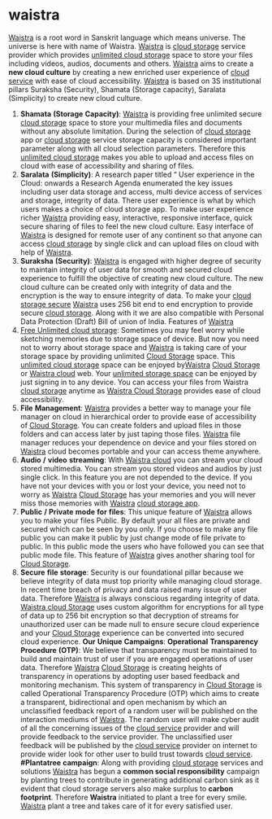 # waistra
[Waistra](http://waistra.com) is a root word in Sanskrit language which means universe. The universe is here with name of Waistra. [Waistra](http://waistra.com) is [cloud storage](https://www.waistra.com) service provider which provides [unlimited cloud storage](https://play.google.com/store/apps/details?id=com.waistra) space to store your files including videos, audios, documents and others. [Waistra](https://play.google.com/store/apps/details?id=com.waistra) aims to create a **new cloud culture** by creating a new enriched user experience of [cloud service](http://waistra.com) with ease of cloud accessibility. [Waistra](https://play.google.com/store/apps/details?id=com.waistra&hl=en_IN) is based on 3S institutional pillars Suraksha (Security), Shamata (Storage capacity), Saralata (Simplicity) to create new cloud culture. 
1.	**Shamata** **(Storage** **Capacity)**: [Waistra](http://waistra.com) is providing free unlimited secure [cloud storage](http://waistra.com) space to store your multimedia files and documents without any absolute limitation. During the selection of [cloud storage](https://waistra.com) app or [cloud storage](https://waistra.com) service storage capacity is considered important parameter along with all cloud selection parameters. Therefore this [unlimited cloud storage](http://waistra.com) makes you able to upload and access files on cloud with ease of accessibility and sharing of files.
2.	**Saralata** **(Simplicity)**: A research paper titled “ User experience in the Cloud: onwards a Research Agenda enumerated the key issues including user data storage and access, multi device access of services and storage, integrity of data. There user experience is what by which users makes a choice of cloud storage app. To make user experience richer [Waistra](https://play.google.com/store/apps/details?id=com.waistra&hl=en_IN) providing easy, interactive, responsive interface, quick secure sharing of files to feel the new cloud culture. Easy interface of [Waistra](http://waistra.com) is designed for remote user of any continent so that anyone can access [cloud storage](https://waistra.com/blog/2019/10/18/waistra-w-stands-for-wideness-in-space/) by single click and can upload files on cloud with help of [Waistra](http://waistra.com). 
3.	 **Suraksha** **(Security)**: [Waistra](http://waistra.com) is engaged with higher degree of security to maintain integrity of user data for smooth and secured cloud experience to fulfill the objective of creating new cloud culture. The new cloud culture can be created only with integrity of data and the encryption is the way to ensure integrity of data. To make your [cloud storage secure](https://waistra.com) [Waistra](http://waistra.com) uses 256 bit end to end encryption to provide secure [cloud storage](https://waistra.com/blog/2019/10/18/waistra-w-stands-for-wideness-in-space/). Along with it we are also compatible with Personal Data Protection (Draft) Bill of union of India.
Features of [Waistra](http://waistra.com)
1.	[Free Unlimited cloud storage](https://waistra.com): Sometimes you may feel worry while sketching memories due to storage space of device. But now you need not to worry about storage space and [Waistra](https://play.google.com/store/apps/details?id=com.waistra&hl=en_IN) is taking care of your storage space by providing unlimited [Cloud Storage](https://play.google.com/store/apps/details?id=com.waistra&hl=en_IN) space. This [unlimited cloud storage](http://waistra.com) space can be enjoyed by[Waistra](http://waistra.com) [Cloud Storage](https://play.google.com/store/apps/details?id=com.waistra&hl=en_IN) or [Waistra cloud](https://play.google.com/store/apps/details?id=com.waistra&hl=en_IN) web. Your [unlimited storage space](http://waistra.com) can be enjoyed by just signing in to any device. You can access your files from Waistra [cloud storage](https://play.google.com/store/apps/details?id=com.waistra) anytime as [Waistra Cloud Storage](http://waistra.com) provides ease of cloud accessibility.  
2.	**File** **Management**: [Waistra](http://waistra.com) provides a better way to manage your file manager on cloud in hierarchical order to provide ease of accessibility of [Cloud Storage](https://play.google.com/store/apps/details?id=com.waistra&hl=en_IN). You can create folders and upload files in those folders and can access later by just taping those files. [Waistra](http://waistra.com) file manager reduces your dependence on device and your files stored on [Waistra](https://play.google.com/store/apps/details?id=com.waistra&hl=en_IN) cloud becomes portable and your can access theme anywhere. 
3.	**Audio** **/** **video** **streaming**: With [Waistra cloud](https://play.google.com/store/apps/details?id=com.waistra&hl=en_IN) you can stream your cloud stored multimedia. You can stream you stored videos and audios by just single click. In this feature you are not depended to the device. If you have not your devices with you or lost your device, you need not to worry as [Waistra](https://play.google.com/store/apps/details?id=com.waistra&hl=en_IN) [Cloud Storage](https://play.google.com/store/apps/details?id=com.waistra&hl=en_IN) has your memories and you will never miss those memories with [Waistra](http://waistra.com) [cloud storage app](https://play.google.com/store/apps/details?id=com.waistra&hl=en_IN).
4.	**Public** **/** **Private** **mode** **for** **files**: This unique feature of [Waistra](https://play.google.com/store/apps/details?id=com.waistra&hl=en_IN) allows you to make your files Public. By default your all files are private and secured which can be seen by you only. If you choose to make any file public you can make it public by just change mode of file private to public. In this public mode the users who have followed you can see that public mode file. This feature of [Waistra](http://waistra.com) gives another sharing tool for [Cloud Storage](https://play.google.com/store/apps/details?id=com.waistra&hl=en_IN). 
5.	**Secure** **file** **storage**: Security is our foundational pillar because we believe integrity of data must top priority while managing cloud storage. In recent time breach of privacy and data raised many issue of user data. Therefore [Waistra](https://play.google.com/store/apps/details?id=com.waistra&hl=en_IN) is always conscious regarding integrity of data. [Waistra cloud Storage](https://play.google.com/store/apps/details?id=com.waistra&hl=en_IN) uses custom algorithm for encryptions for all type of data up to 256 bit encryption so that decryption of streams for unauthorized user can be made null to ensure secure cloud experience and your [Cloud Storage](https://play.google.com/store/apps/details?id=com.waistra&hl=en_IN) experience can be converted into secured cloud experience. 
**Our** **Unique** **Campaigns**: 
**Operational** **Transparency** **Procedure** **(OTP)**: We believe that transparency must be maintained to build and maintain trust of user if you are engaged operations of user data. Therefore [Waistra](https://play.google.com/store/apps/details?id=com.waistra&hl=en_IN) [Cloud Storage](https://play.google.com/store/apps/details?id=com.waistra&hl=en_IN) is creating heights of transparency in operations by adopting user based feedback and monitoring mechanism. This system of transparency in [Cloud Storage](https://play.google.com/store/apps/details?id=com.waistra&hl=en_IN) is called Operational Transparency Procedure (OTP) which aims to create a transparent, bidirectional and open mechanism by which an unclassified feedback report of a random user will be published on the interaction mediums of [Waistra](https://play.google.com/store/apps/details?id=com.waistra&hl=en_IN). The random user will make cyber audit of all the concerning issues of the [cloud service](http://waistra.com) provider and will provide feedback to the service provider. The unclassified user feedback will be published by the [cloud service](http://waistra.com) provider on internet to provide wider look for other user to build trust towards [cloud service](https://play.google.com/store/apps/details?id=com.waistra&hl=en_IN).
**#Plantatree** **campaign**:  Along with providing [cloud storage](https://play.google.com/store/apps/details?id=com.waistra&hl=en_IN) services and solutions [Waistra](https://play.google.com/store/apps/details?id=com.waistra&hl=en_IN) has begun a **common social responsibility** campaign by planting trees to contribute in generating additional carbon sink as it evident that cloud storage servers also make surplus to **carbon** **footprint**. Therefore **Waistra** initiated to plant a tree for every smile. [Waistra](https://play.google.com/store/apps/details?id=com.waistra&hl=en_IN) plant a tree and takes care of it for every satisfied user. 
